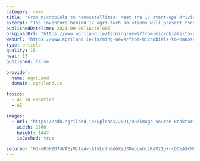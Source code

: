 ```yaml
---
category: news
title: "From microbials to nanosatellites: Meet the 17 start-ups driving the agri-tech revolution"
excerpt: "The inventors behind 17 agri-tech solutions will present their ground-breaking technologies at this year’s virtual World Agri-Tech Innovation Summit. The"
publishedDateTime: 2021-09-06T16:46:00Z
originalUrl: "https://www.agriland.ie/farming-news/from-microbials-to-nanosatellites-17-ambitious-start-ups-driving-the-agricultural-revolution-at-world-agri-tech/"
webUrl: "https://www.agriland.ie/farming-news/from-microbials-to-nanosatellites-17-ambitious-start-ups-driving-the-agricultural-revolution-at-world-agri-tech/"
type: article
quality: 15
heat: 15
published: false

provider:
  name: AgriLand
  domain: agriland.ie

topics:
  - AI in Robotics
  - AI

images:
  - url: "https://cdn.agriland.ie/uploads/2021/09/image-source-Reaktor-SpaceLab-RSL_RHW_hsi_v4-scaled.jpg"
    width: 2560
    height: 1447
    isCached: true

secured: "HdrnR3HZD74VAEjMzTaAvjA1kLcfn6dbXsd3OwpLwhliRaV21g+rcDOiA5kM8Q2PHHdZcUjQauBoFePld5mv9gjYTw8bmljz3oXVAjV7cK1Jzxn/vtPm9u+NLVB6TT/BSMwJPfknEkJbXzUyopBZuKUZqakkLoEhfz2TAfSiuQQBc9LmDL5BNzZcuD2pu/JBLIzS72zuUs7SwuS3eukATit6xAidYhAEDO4yL4oL9vbfPWYqHwqehakZXBfgnEKDksS1x/x2uc6Z/L8E5N78S6cEom20MbBEwomCiHhhVwPf1WAYAvYsM7ShH7KTablh5ADoJjhxKKz24D80Ps7WofdvMK1yW5ehGyJFS9TzQeY=;6Cnur/SXcJDjreCnR2d2Ng=="
---
```


